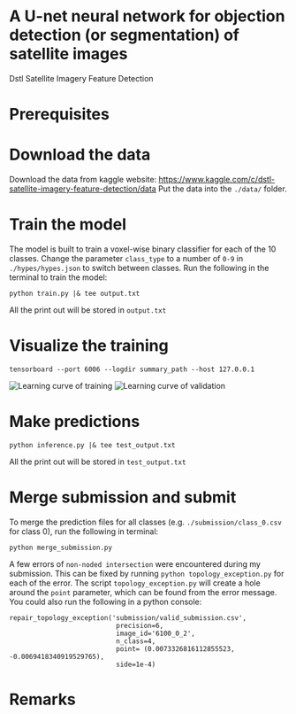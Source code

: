 # A U-net neural network for objection detection (or segmentation) of satellite images
Dstl Satellite Imagery Feature Detection
# Prerequisites

# Download the data

Download the data from kaggle website: https://www.kaggle.com/c/dstl-satellite-imagery-feature-detection/data
Put the data into the `./data/` folder.

# Train the model
The model is built to train a voxel-wise binary classifier for each of the 10 classes. Change the parameter `class_type` to a number of `0-9` in `./hypes/hypes.json` to switch between classes. Run the following in the terminal to train the model:
```
python train.py |& tee output.txt
```
All the print out will be stored in `output.txt`
# Visualize the training
```
tensorboard --port 6006 --logdir summary_path --host 127.0.0.1
```
![Learning curve of training](https://user-images.githubusercontent.com/6231739/29622323-1a8557e2-87f1-11e7-9110-96f7a9a2a4ef.png)
![Learning curve of validation](https://user-images.githubusercontent.com/6231739/29622328-1d16a7cc-87f1-11e7-8137-4cd07c1d9af7.png)
# Make predictions
```
python inference.py |& tee test_output.txt
```
All the print out will be stored in `test_output.txt`
# Merge submission and submit
To merge the prediction files for all classes (e.g. `./submission/class_0.csv` for class 0), run the following in terminal:
```
python merge_submission.py
```
A few errors of `non-noded intersection` were encountered during my submission. This can be fixed by running `python topology_exception.py` for each of the error. The script `topology_exception.py` will create a hole around the `point` parameter, which can be found from the error message. You could also run the following in a python console:

```
repair_topology_exception('submission/valid_submission.csv', 
                           precision=6, 
                           image_id='6100_0_2',
                           n_class=4,
                           point= (0.0073326816112855523, -0.0069418340919529765),
                           side=1e-4)
```
# Remarks
